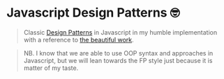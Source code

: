 # Javascript Design Patterns 🤓

> Classic [Design Patterns](https://www.amazon.com/Design-Patterns-Object-Oriented-Addison-Wesley-Professional-ebook/dp/B000SEIBB8)
> in Javascript in my humble implementation with a reference to [the beautiful work](http://mishadoff.com/blog/clojure-design-patterns/).

> NB. I know that we are able to use OOP syntax and approaches in Javascript, but we will lean towards the FP style just
> because it is matter of my taste.
